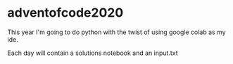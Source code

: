 # adventofcode2020
This year I'm going to do python with the twist of using google colab as my ide.

Each day will contain a solutions notebook and an input.txt


